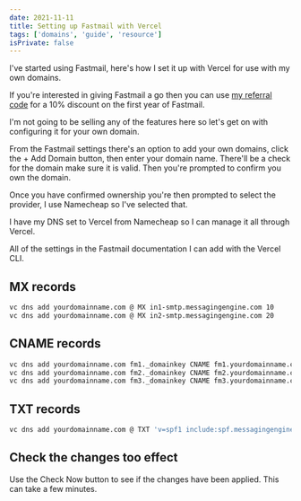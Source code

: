 ```yaml
---
date: 2021-11-11
title: Setting up Fastmail with Vercel
tags: ['domains', 'guide', 'resource']
isPrivate: false
---
```


I've started using Fastmail, here's how I set it up with Vercel for
use with my own domains.

If you're interested in giving Fastmail a go then you can use [my
referral code] for a 10% discount on the first year of Fastmail.

I'm not going to be selling any of the features here so let's get on
with configuring it for your own domain.

From the Fastmail settings there's an option to add your own domains,
click the + Add Domain button, then enter your domain name. There'll
be a check for the domain make sure it is valid. Then you're prompted
to confirm you own the domain.

Once you have confirmed ownership you're then prompted to select the
provider, I use Namecheap so I've selected that.

I have my DNS set to Vercel from Namecheap so I can manage it all
through Vercel.

All of the settings in the Fastmail documentation I can add with the
Vercel CLI.

## MX records

```bash
vc dns add yourdomainname.com @ MX in1-smtp.messagingengine.com 10
vc dns add yourdomainname.com @ MX in2-smtp.messagingengine.com 20
```

## CNAME records

```bash
vc dns add yourdomainname.com fm1._domainkey CNAME fm1.yourdomainname.com.dkim.fmhosted.com
vc dns add yourdomainname.com fm2._domainkey CNAME fm2.yourdomainname.com.dkim.fmhosted.com
vc dns add yourdomainname.com fm3._domainkey CNAME fm3.yourdomainname.com.dkim.fmhosted.com
```

## TXT records

```bash
vc dns add yourdomainname.com @ TXT 'v=spf1 include:spf.messagingengine.com ?all'
```

## Check the changes too effect

Use the Check Now button to see if the changes have been applied. This
can take a few minutes.

<!-- Links -->

[my referral code]: https://ref.fm/u27421800
